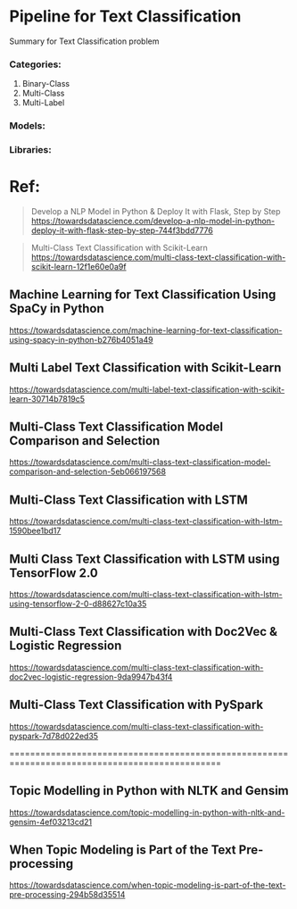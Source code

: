 # Pipeline for Text Classification  

Summary for Text Classification problem  

### Categories:
1. Binary-Class 
2. Multi-Class 
3. Multi-Label 

### Models: 


### Libraries:



# Ref:
> Develop a NLP Model in Python & Deploy It with Flask, Step by Step 
https://towardsdatascience.com/develop-a-nlp-model-in-python-deploy-it-with-flask-step-by-step-744f3bdd7776


> Multi-Class Text Classification with Scikit-Learn
https://towardsdatascience.com/multi-class-text-classification-with-scikit-learn-12f1e60e0a9f


## Machine Learning for Text Classification Using SpaCy in Python
https://towardsdatascience.com/machine-learning-for-text-classification-using-spacy-in-python-b276b4051a49


## Multi Label Text Classification with Scikit-Learn
https://towardsdatascience.com/multi-label-text-classification-with-scikit-learn-30714b7819c5


## Multi-Class Text Classification Model Comparison and Selection
https://towardsdatascience.com/multi-class-text-classification-model-comparison-and-selection-5eb066197568


## Multi-Class Text Classification with LSTM
https://towardsdatascience.com/multi-class-text-classification-with-lstm-1590bee1bd17  


## Multi Class Text Classification with LSTM using TensorFlow 2.0
https://towardsdatascience.com/multi-class-text-classification-with-lstm-using-tensorflow-2-0-d88627c10a35  


## Multi-Class Text Classification with Doc2Vec & Logistic Regression
https://towardsdatascience.com/multi-class-text-classification-with-doc2vec-logistic-regression-9da9947b43f4  


## Multi-Class Text Classification with PySpark
https://towardsdatascience.com/multi-class-text-classification-with-pyspark-7d78d022ed35

===============================================================================================

## Topic Modelling in Python with NLTK and Gensim
https://towardsdatascience.com/topic-modelling-in-python-with-nltk-and-gensim-4ef03213cd21  


## When Topic Modeling is Part of the Text Pre-processing
https://towardsdatascience.com/when-topic-modeling-is-part-of-the-text-pre-processing-294b58d35514  


